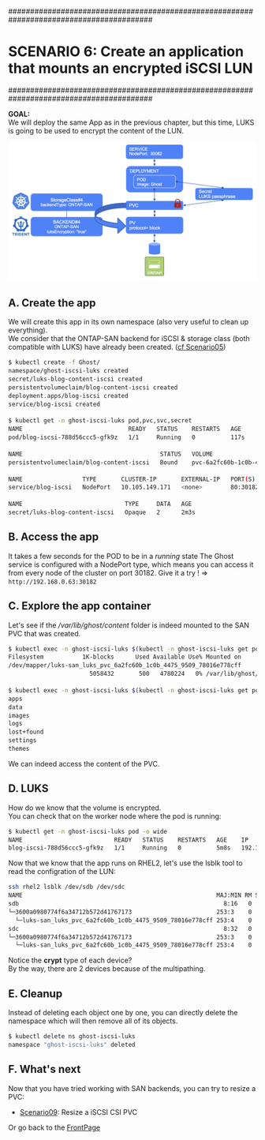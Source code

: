 #########################################################################################
# SCENARIO 6: Create an application that mounts an encrypted iSCSI LUN  
#########################################################################################

**GOAL:**  
We will deploy the same App as in the previous chapter, but this time, LUKS is going to be used to encrypt the content of the LUN.

<p align="center"><img src="../Images/scenario6_luks.png"></p>

## A. Create the app

We will create this app in its own namespace (also very useful to clean up everything).  
We consider that the ONTAP-SAN backend for iSCSI & storage class (both compatible with LUKS) have already been created. ([cf Scenario05](../Scenario05))

```bash
$ kubectl create -f Ghost/
namespace/ghost-iscsi-luks created
secret/luks-blog-content-iscsi created
persistentvolumeclaim/blog-content-iscsi created
deployment.apps/blog-iscsi created
service/blog-iscsi created

$ kubectl get -n ghost-iscsi-luks pod,pvc,svc,secret
NAME                              READY   STATUS    RESTARTS   AGE
pod/blog-iscsi-788d56ccc5-gfk9z   1/1     Running   0          117s

NAME                                       STATUS   VOLUME                                     CAPACITY   ACCESS MODES   STORAGECLASS               VOLUMEATTRIBUTESCLASS   AGE
persistentvolumeclaim/blog-content-iscsi   Bound    pvc-6a2fc60b-1c0b-4475-9509-78016e778cff   5Gi        RWO            storage-class-iscsi-luks   <unset>                 22m

NAME                 TYPE       CLUSTER-IP       EXTERNAL-IP   PORT(S)        AGE
service/blog-iscsi   NodePort   10.105.149.171   <none>        80:30182/TCP   19m

NAME                             TYPE     DATA   AGE
secret/luks-blog-content-iscsi   Opaque   2      2m3s
```

## B. Access the app

It takes a few seconds for the POD to be in a *running* state
The Ghost service is configured with a NodePort type, which means you can access it from every node of the cluster on port 30182.
Give it a try !
=> `http://192.168.0.63:30182`

## C. Explore the app container

Let's see if the */var/lib/ghost/content* folder is indeed mounted to the SAN PVC that was created.  
```bash
$ kubectl exec -n ghost-iscsi-luks $(kubectl -n ghost-iscsi-luks get pod -o name) -- df /var/lib/ghost/content
Filesystem           1K-blocks      Used Available Use% Mounted on
/dev/mapper/luks-san_luks_pvc_6a2fc60b_1c0b_4475_9509_78016e778cff
                       5058432       500   4780224   0% /var/lib/ghost/content

$ kubectl exec -n ghost-iscsi-luks $(kubectl -n ghost-iscsi-luks get pod -o name) -- ls /var/lib/ghost/content
apps
data
images
logs
lost+found
settings
themes
```
We can indeed access the content of the PVC.  

## D. LUKS

How do we know that the volume is encrypted.  
You can check that on the worker node where the pod is running:  
```bash
$ kubectl get -n ghost-iscsi-luks pod -o wide
NAME                          READY   STATUS    RESTARTS   AGE    IP              NODE    NOMINATED NODE   READINESS GATES
blog-iscsi-788d56ccc5-gfk9z   1/1     Running   0          5m8s   192.168.28.80   rhel2   <none>           <none>
```
Now that we know that the app runs on RHEL2, let's use the lsblk tool to read the configration of the LUN:  
```bash
ssh rhel2 lsblk /dev/sdb /dev/sdc
NAME                                                       MAJ:MIN RM SIZE RO TYPE  MOUNTPOINTS
sdb                                                          8:16   0   5G  0 disk
└─3600a0980774f6a34712b572d41767173                        253:3    0   5G  0 mpath
  └─luks-san_luks_pvc_6a2fc60b_1c0b_4475_9509_78016e778cff 253:4    0   5G  0 crypt /var/lib/kubelet/pods/83ede634-6f3c-463a-9abf-f2590a35a156/volumes/kubernetes.io~csi/pvc-6a2fc60b-1c0b-4475-9509-78016e778cff/mount
sdc                                                          8:32   0   5G  0 disk
└─3600a0980774f6a34712b572d41767173                        253:3    0   5G  0 mpath
  └─luks-san_luks_pvc_6a2fc60b_1c0b_4475_9509_78016e778cff 253:4    0   5G  0 crypt /var/lib/kubelet/pods/83ede634-6f3c-463a-9abf-f2590a35a156/volumes/kubernetes.io~csi/pvc-6a2fc60b-1c0b-4475-9509-78016e778cff/mount
```

Notice the **crypt** type of each device?  
By the way, there are 2 devices because of the multipathing.  


## E. Cleanup

Instead of deleting each object one by one, you can directly delete the namespace which will then remove all of its objects.

```bash
$ kubectl delete ns ghost-iscsi-luks
namespace "ghost-iscsi-luks" deleted
```

## F. What's next

Now that you have tried working with SAN backends, you can try to resize a PVC:

- [Scenario09](../../Scenario09): Resize a iSCSI CSI PVC  

Or go back to the [FrontPage](https://github.com/YvosOnTheHub/LabNetApp)